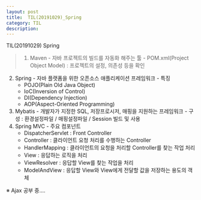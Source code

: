 ```yaml
---
layout: post
title:  TIL(20191029)_Spring
category: TIL 
description: 
---
```


TIL(20191029) <span class="red">Spring</span>
<br>

> 1. Maven
    - 자바 프로젝트의 빌드를 자동화 해주는 툴
    - POM.xml(Project Object Model) : 프로젝트의 설정, 의존성 등을 확인
  2. Spring
    - 자바 플랫폼을 위한 오픈소스 애플리케이션 프레임워크
    - 특징
        * POJO(Plain Old Java Object)
        * IoC(Inversion of Control)
        * DI(Dependency Injection)
        * AOP(Aspect-Oriented Programming)
  3. Mybatis
    - 개발자가 지정한 SQL, 저장프로시저, 매핑을 지원하는 프레임워크
    - 구성 : 환경설정파일 / 매핑설정파일 / Session 빌드 및 사용
  4. Spring MVC
    - 주요 컴포넌트
        * DispatcherServlet : Front Controller
        * Controller : 클라이언트 요청 처리를 수행하는 Controller
        * HandlerMapping : 클라이언트의 요청을 처리할 Controller를 찾는 작업 처리
        * View : 응답하는 로직을 처리
        * ViewResolver : 응답할 View를 찾는 작업을 처리
        * ModelAndView : 응답할 View와 View에게 전달할 값을 저장하는 용도의 객체

※ Ajax 공부 중....
<br>

